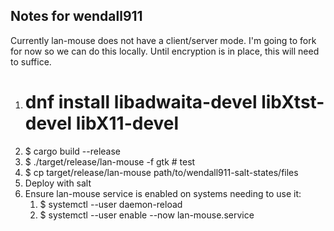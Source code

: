 ## Notes for wendall911
Currently lan-mouse does not have a client/server mode. I'm going to fork for
now so we can do this locally. Until encryption is in place, this will need to suffice.

1. # dnf install libadwaita-devel libXtst-devel libX11-devel
1. $ cargo build --release
1. $ ./target/release/lan-mouse -f gtk # test
1. $ cp target/release/lan-mouse path/to/wendall911-salt-states/files
1. Deploy with salt
1. Ensure lan-mouse service is enabled on systems needing to use it:
    1. $ systemctl --user daemon-reload
    1. $ systemctl --user enable --now lan-mouse.service
